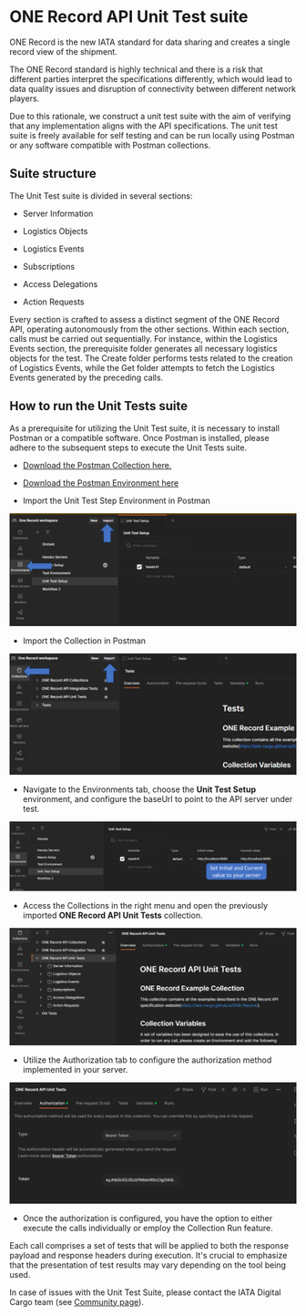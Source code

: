 # ONE Record API Unit Test suite

ONE Record is the new IATA standard for data sharing and creates a single record view of the shipment.

The ONE Record standard is highly technical and there is a risk that different parties interpret the specifications differently, which would lead to data quality issues and disruption of connectivity between different network players. 

Due to this rationale, we construct a unit test suite with the aim of verifying that any implementation aligns with the API specifications.
The unit test suite is freely available for self testing and can be run locally using Postman or any software compatible with Postman collections.

## Suite structure

The Unit Test suite is divided in several sections:

- Server Information

- Logistics Objects

- Logistics Events

- Subscriptions

- Access Delegations

- Action Requests

Every section is crafted to assess a distinct segment of the ONE Record API, operating autonomously from the other sections. Within each section, calls must be carried out sequentially. For instance, within the Logistics Events section, the prerequisite folder generates all necessary logistics objects for the test. The Create folder performs tests related to the creation of Logistics Events, while the Get folder attempts to fetch the Logistics Events generated by the preceding calls.

## How to run the Unit Tests suite

As a prerequisite for utilizing the Unit Test suite, it is necessary to install Postman or a compatible software.
Once Postman is installed, please adhere to the subsequent steps to execute the Unit Tests suite.

- [Download the Postman Collection here.](./assets/unit-tests/1R_Unit_Tests.postman_collection) 

- [Download the Postman Environment here](./assets/unit-tests/Unit_Test_Setup.postman_environment)  

- Import the Unit Test Step Environment in Postman

![Postman Environment](./img/unit-tests/postmanEnv.png)

- Import the Collection in Postman

![Postman Collection](./img/unit-tests/postmanColl.png)

- Navigate to the Environments tab, choose the **Unit Test Setup** environment, and configure the baseUrl to point to the API server under test.

![Environment Configuration](./img/unit-tests/envConfig.png)

- Access the Collections in the right menu and open the previously imported **ONE Record API Unit Tests** collection.

![Unit Test suite](./img/unit-tests/testCollection.png)

- Utilize the Authorization tab to configure the authorization method implemented in your server.

![Authorization setup](./img/unit-tests/authSetup.png)

- Once the authorization is configured, you have the option to either execute the calls individually or employ the Collection Run feature. 

Each call comprises a set of tests that will be applied to both the response payload and response headers during execution. It's crucial to emphasize that the presentation of test results may vary depending on the tool being used.

In case of issues with the Unit Test Suite, please contact the IATA Digital Cargo team (see [Community page](../../docs/General/community.md)).
